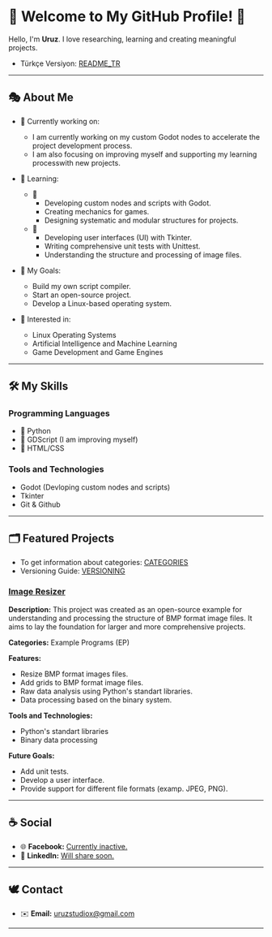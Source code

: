 # 🐺 Welcome to My GitHub Profile! 🍁
Hello, I'm **Uruz**. I love researching, learning and creating meaningful projects.
- Türkçe Versiyon: [README_TR](README_TR.md)

---

## 🎭 About Me
- 📑 Currently working on:
  <!-- - I am currently working on Python modules to accelerate the project
  development process. -->
  - I am currently working on my custom Godot nodes to accelerate the project
  development process.
  - I am also focusing on improving myself and supporting my learning 
  processwith new projects.
  
- 🌱 Learning:
  - 🥇
    - Developing custom nodes and scripts with Godot.
    - Creating mechanics for games.
    - Designing systematic and modular structures for projects.
  - 🥈
    - Developing user interfaces (UI) with Tkinter.
    - Writing comprehensive unit tests with Unittest.
    - Understanding the structure and processing of image files.
  
- 🎯 My Goals:
  - Build my own script compiler.
  - Start an open-source project.
  - Develop a Linux-based operating system.

- 🔎 Interested in:
  - Linux Operating Systems
  - Artificial Intelligence and Machine Learning
  - Game Development and Game Engines

---

## 🛠️ My Skills

### Programming Languages
- 🥇 Python
- 🥈 GDScript (I am improving myself)
- 🥉 HTML/CSS

###  Tools and Technologies
- Godot (Devloping custom nodes and scripts)
- Tkinter
- Git & Github

---

## 🗂️ Featured Projects
- To get information about categories: [CATEGORIES](docs/eng/CATEGORIES.md)
- Versioning Guide: [VERSIONING](docs/eng/VERSIONING)

### [Image Resizer](https://github.com/uruzstudiox/ImageResizer)
**Description:**
This project was created as an open-source example for understanding and
processing the structure of BMP format image files. It aims to lay the
foundation for larger and more comprehensive projects.

**Categories:** Example Programs (EP)

**Features:**
- Resize BMP format images files.
- Add grids to BMP format image files.
- Raw data analysis using Python's standart libraries.
- Data processing based on the binary system.

**Tools and Technologies:**
- Python's standart libraries
- Binary data processing

**Future Goals:**
- Add unit tests.
- Develop a user interface.
- Provide support for different file formats (examp. JPEG, PNG).

---

## ☕ Social
- 🌐 **Facebook:** [Currently inactive.]()
- 🤝 **LinkedIn:** [Will share soon.]()

---

## 🕊️ Contact
  - ✉️ **Email:** [uruzstudiox@gmail.com](mailto:uruzstudiox@gmail.com)

---